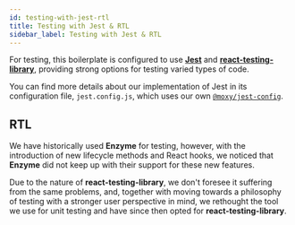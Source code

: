 ```yaml
---
id: testing-with-jest-rtl
title: Testing with Jest & RTL
sidebar_label: Testing with Jest & RTL
---
```


For testing, this boilerplate is configured to use [**Jest**](https://jestjs.io/) and [**react-testing-library**](https://github.com/testing-library/react-testing-library), providing strong options for testing varied types of code.

You can find more details about our implementation of Jest in its configuration file, `jest.config.js`, which uses our own [`@moxy/jest-config`](https://github.com/moxystudio/jest-config).

## RTL

We have historically used **Enzyme** for testing, however, with the introduction of new lifecycle methods and React hooks, we noticed that **Enzyme** did not keep up with their support for these new features.

Due to the nature of **react-testing-library**, we don't foresee it suffering from the same problems, and, together with moving towards a philosophy of testing with a stronger user perspective in mind, we rethought the tool we use for unit testing and have since then opted for **react-testing-library**.
